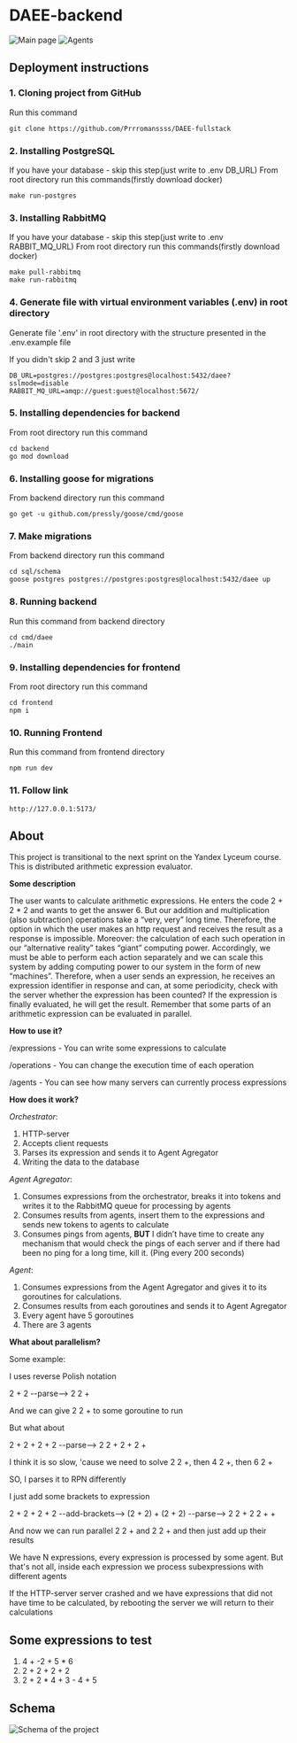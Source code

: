 # DAEE-backend

![Main page](https://github.com/Prrromanssss/DAEE-fullstack/raw/main/images/expressions.png)
![Agents](https://github.com/Prrromanssss/DAEE-fullstack/raw/main/images/agents.png)


## Deployment instructions

### 1. Cloning project from GitHub

Run this command
```commandline
git clone https://github.com/Prrromanssss/DAEE-fullstack
```

### 2. Installing PostgreSQL
If you have your database - skip this step(just write to .env DB_URL)
From root directory run this commands(firstly download docker)
```commandline
make run-postgres
```

### 3. Installing RabbitMQ
If you have your database - skip this step(just write to .env RABBIT_MQ_URL)
From root directory run this commands(firstly download docker)
```commandline
make pull-rabbitmq
make run-rabbitmq
```

### 4. Generate file with virtual environment variables (.env) in root directory

Generate file '.env' in root directory with the structure presented in the .env.example file

If you didn't skip 2 and 3 just write
```text
DB_URL=postgres://postgres:postgres@localhost:5432/daee?sslmode=disable
RABBIT_MQ_URL=amqp://guest:guest@localhost:5672/
```

### 5. Installing dependencies for backend

From root directory run this command
```commandline
cd backend
go mod download
```

### 6. Installing goose for migrations

From backend directory run this command
```commandline
go get -u github.com/pressly/goose/cmd/goose
```

### 7. Make migrations
From backend directory run this command
```commandline
cd sql/schema
goose postgres postgres://postgres:postgres@localhost:5432/daee up
```

### 8. Running backend

Run this command from backend directory
```commandline
cd cmd/daee
./main
```

### 9. Installing dependencies for frontend

From root directory run this command
```commandline
cd frontend
npm i
```

### 10. Running Frontend
Run this command from frontend directory
```commandline
npm run dev
```

### 11. Follow link
```commandline
http://127.0.0.1:5173/
```

## About

This project is transitional to the next sprint on the Yandex Lyceum course.
This is distributed arithmetic expression evaluator.

**Some description**

The user wants to calculate arithmetic expressions. He enters the code 2 + 2 * 2 and wants to get the answer 6. But our addition and multiplication (also subtraction) operations take a “very, very” long time. Therefore, the option in which the user makes an http request and receives the result as a response is impossible.
Moreover: the calculation of each such operation in our “alternative reality” takes “giant” computing power. Accordingly, we must be able to perform each action separately and we can scale this system by adding computing power to our system in the form of new “machines”.
Therefore, when a user sends an expression, he receives an expression identifier in response and can, at some periodicity, check with the server whether the expression has been counted? If the expression is finally evaluated, he will get the result. Remember that some parts of an arithmetic expression can be evaluated in parallel.


**How to use it?**

/expressions - You can write some expressions to calculate

/operations - You can change the execution time of each operation

/agents - You can see how many servers can currently process expressions

**How does it work?**

*Orchestrator*:
1. HTTP-server
2. Accepts client requests
3. Parses its expression and sends it to Agent Agregator
4. Writing the data to the database

*Agent Agregator*:
1. Consumes expressions from the orchestrator, 
breaks it into tokens and writes it to the RabbitMQ queue for processing by agents
2. Consumes results from agents, insert them to the expressions and sends new tokens to agents to calculate
3. Consumes pings from agents, **BUT** I didn’t have time to create any mechanism that would check the pings of each server and if there had been no ping for a long time, kill it. (Ping every 200 seconds)

*Agent*:
1. Consumes expressions from the Agent Agregator and gives it to its goroutines for calculations.
2. Consumes results from each goroutines and sends it to Agent Agregator
3. Every agent have 5 goroutines
4. There are 3 agents

**What about parallelism?**

Some example:

I uses reverse Polish notation

2 + 2 --parse--> 2 2 +

And we can give 2 2 + to some goroutine to run

But what about

2 + 2 + 2 + 2 --parse--> 2 2 + 2 + 2 +

I think it is so slow, 'cause we need to solve 2 2 +, then 4 2 +, then 6 2 +

SO, I parses it to RPN differently

I just add some brackets to expression

2 + 2 + 2 + 2 --add-brackets--> (2 + 2) + (2 + 2) --parse--> 2 2 + 2 2 + +

And now we can run parallel 2 2 + and 2 2 + and then just add up their results

We have N expressions, every expression is processed by some agent. 
But that's not all, inside each expression we process subexpressions with different agents

If the HTTP-server server crashed and we have expressions that did not have time to be calculated, by rebooting the server we will return to their calculations

## Some expressions to test
1. 4 + -2 + 5 * 6
2. 2 + 2 + 2 + 2
3. 2 + 2 * 4 + 3 - 4 + 5

## Schema
![Schema of the project](https://github.com/Prrromanssss/DAEE-fullstack/raw/main/images/schema.png)


